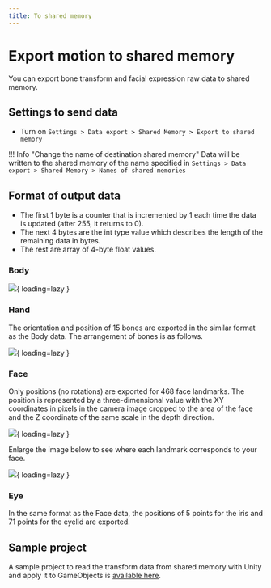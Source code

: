 ```yaml
---
title: To shared memory
---
```


# Export motion to shared memory

You can export bone transform and facial expression raw data to shared memory.

## Settings to send data

- Turn on `Settings > Data export > Shared Memory > Export to shared memory`

!!! Info "Change the name of destination shared memory"
    Data will be written to the shared memory of the name specified in `Settings > Data export > Shared Memory > Names of shared memories`

## Format of output data

- The first 1 byte is a counter that is incremented by 1 each time the data is updated (after 255, it returns to 0).
- The next 4 bytes are the int type value which describes the length of the remaining data in bytes.
- The rest are array of 4-byte float values.

### Body

![](../../images/DataFormat-SharedMemory-Body.png){ loading=lazy }

### Hand

The orientation and position of 15 bones are exported in the similar format as the Body data. The arrangement of bones is as follows.

![](../../images/DataFormat-SharedMemory-Hand.png){ loading=lazy }

### Face

Only positions (no rotations) are exported for 468 face landmarks. The position is represented by a three-dimensional value with the XY coordinates in pixels in the camera image cropped to the area of the face and the Z coordinate of the same scale in the depth direction.

![](../../images/DataFormat-SharedMemory-Face1.png){ loading=lazy }

Enlarge the image below to see where each landmark corresponds to your face.

![](../../images/DataFormat-SharedMemory-Face.jpg){ loading=lazy }

### Eye

In the same format as the Face data, the positions of 5 points for the iris and 71 points for the eyelid are exported.

## Sample project

A sample project to read the transform data from shared memory with Unity and apply it to GameObjects is [available here](https://github.com/Akiya-Research-Institute/MocapForAll-SharedMemory-Plugin-for-Unity).
